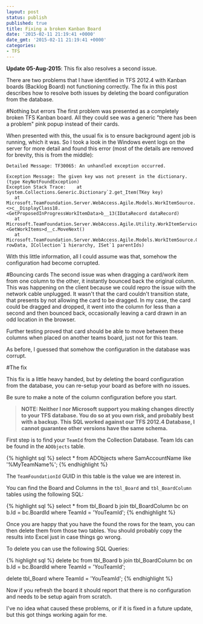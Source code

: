```yaml
---
layout: post
status: publish
published: true
title: Fixing a broken Kanban Board
date: '2015-02-11 21:19:41 +0000'
date_gmt: '2015-02-11 21:19:41 +0000'
categories:
- TFS
---
```

**Update 05-Aug-2015**: This fix also resolves a second issue. 

There are two problems that I have identified in TFS 2012.4 with Kanban boards (Backlog Board) not functioning correctly. The fix in this post describes how to resolve both issues by deleting the board configuration from the database.

#Nothing but errors
The first problem was presented as a completely broken TFS Kanban board. All they could see was a generic "there has been a problem" pink popup instead of their cards.

When presented with this, the usual fix is to ensure background agent job is running, which it was. So I took a look in the Windows event logs on the server for more detail and found this error (most of the details are removed for brevity, this is from the middle):
 
    Detailed Message: TF30065: An unhandled exception occurred.
     
    Exception Message: The given key was not present in the dictionary. (type KeyNotFoundException)
    Exception Stack Trace:    at System.Collections.Generic.Dictionary`2.get_Item(TKey key)
       at Microsoft.TeamFoundation.Server.WebAccess.Agile.Models.WorkItemSource.<>c__DisplayClass18.<GetProposedInProgressWorkItemData>b__13(IDataRecord dataRecord)
       at Microsoft.TeamFoundation.Server.WebAccess.Agile.Utility.WorkItemServiceUtils.<GetWorkItems>d__c.MoveNext()
       at Microsoft.TeamFoundation.Server.WebAccess.Agile.Models.WorkItemSource.GetProposedInProgressWorkItemData(ICollection`1 rowData, ICollection`1 hierarchy, ISet`1 parentIds)
       
With this little information, all I could assume was that, somehow the configuration had become corrupted. 
       
#Bouncing cards
The second issue was when dragging a card/work item from one column to the other, it instantly bounced back the original column. This was happening on the client because we could repro the issue with the network cable unplugged. It wasn't that the card couldn't transition state, that presents by not allowing the card to be dragged. In my case, the card could be dragged and dropped, it went into the column for less than a second and then bounced back, occasionally leaving a card drawn in an odd location in the browser.

Further testing proved that card should be able to move between these columns when placed on another teams board, just not for this team.

As before, I guessed that somehow the configuration in the database was corrupt.

#The fix

This fix is a little heavy handed, but by deleting the board configuration from the database, you can re-setup your board as before with no issues.

Be sure to make a note of the column configuration before you start.

> **NOTE: Neither I nor Microsoft support you making changes directly to your TFS database. You do so at you own risk, and probably best with a backup. 
> This SQL worked against our TFS 2012.4 Database, I cannot guarantee other versions have the same schema.**

First step is to find your `TeamId` from the Collection Database. Team Ids can be found in the `ADObjects` table.

{% highlight sql %}
select * from ADObjects
where SamAccountName like '%MyTeamName%';
{% endhighlight %}

The `TeamFoundationId` GUID in this table is the value we are interest in.

You can find the Board and Columns in the `tbl_Board` and `tbl_BoardColumn` tables using the following SQL:

{% highlight sql %}
select * from tbl_Board b
join tbl_BoardColumn bc on b.Id = bc.BoardId
where TeamId = 'YouTeamId';
{% endhighlight %}
    
Once you are happy that you have the found the rows for the team, you can then delete them from those two tables. You should probably copy the results into Excel just in case things go wrong.

To delete you can use the following SQL Queries:

{% highlight sql %}
delete bc
from tbl_Board b
join tbl_BoardColumn bc on b.Id = bc.BoardId
where TeamId = 'YouTeamId';

delete tbl_Board
where TeamId = 'YouTeamId';
{% endhighlight %}
    
Now if you refresh the board it should report that there is no configuration and needs to be setup again from scratch.

I've no idea what caused these problems, or if it is fixed in a future update, but this got things working again for me.